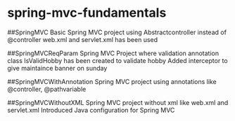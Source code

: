 # spring-mvc-fundamentals

##SpringMVC
Basic Spring MVC project using Abstractcontroller instead of @controller 
web.xml and servlet.xml has been used

##SpringMVCReqParam
Spring MVC Project where validation annotation class IsValidHobby has been created to validate hobby
Added interceptor to give maintaince banner on sunday

##SpringMVCWithAnnotation
Spring MVC project using annotations like @controller, @pathvariable 

##SpringMVCWithoutXML
Spring MVC project without xml like web.xml and servlet.xml
Introduced Java configuration for Spring MVC
